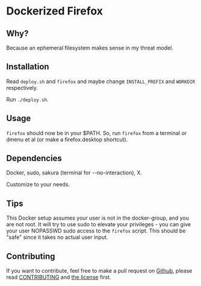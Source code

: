 # Dockerized Firefox

## Why?

Because an ephemeral filesystem makes sense in my threat model.

## Installation

Read `deploy.sh` and `firefox` and maybe change `INSTALL_PREFIX` and `WORKDIR` respectively.

Run `./deploy.sh`.

## Usage

`firefox` should now be in your $PATH. So, run `firefox` from a terminal or dmenu et al (or make a firefox.desktop shortcut).

## Dependencies

Docker, sudo, sakura (terminal for --no-interaction), X.

Customize to your needs.

## Tips

This Docker setup assumes your user is not in the docker-group, and you are not root. It will try to use sudo to elevate your privileges - you can give your user NOPASSWD sudo access to the `firefox` script. This should be "safe" since it takes no actual user input.

## Contributing

If you want to contribute, feel free to make a pull request on [Github](https://github.com/Xiaogrill/docker-firefox), please read [CONTRIBUTING](CONTRIBUTING) and [the license](UNLICENSE) first.
